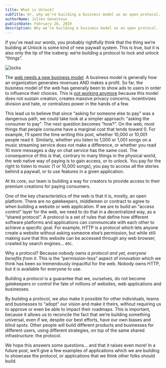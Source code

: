 ```yaml
---
title: What is Unlock?
subTitle: Or, why we’re building a business model as an open protocol.
authorName: Julien Genestoux
publishDate: February 26, 2019
description: Why we’re building a business model as an open protocol.
---
```

If you’ve read our words, you probably rightfully think that the thing we’re building at Unlock is some kind of new 
paywall system. This is true, but it is also only the tip of the iceberg: we’re building a protocol to lock and unlock 
“things”.

![locks](/static/images/blog/whatisunlock.jpg)

The [web needs a new business model](https://medium.com/unlock-protocol/its-time-to-unlock-the-web-b98e9b94add1). A 
business model is generally how an organization generates revenues AND makes a  profit. So far, the business model of 
the web has generally been to show ads to users in order to influence their choices. This is 
[not working anymore](https://medium.com/unlock-protocol/the-end-of-the-ad-supported-web-d4d093fb462f) because this 
model does not sustain creation, creates massive privacy concerns, incentivizes division and hate, or centralizes power 
in the hands of a few.

This lead us to believe that since “asking for someone else to pay” was a dangerous path, we could take look at a 
simpler approach: “asking the consumer to pay”. The next question becomes “how?”. On the web, most things that people 
consume have a marginal cost that tends toward 0. For example, I’ll spent the time writing this post, whether 10,000 or 
10,001 people read it. Similarly, whether you listen to 1,000 or 1,001 songs on a music streaming service does not make 
a difference, or whether you read 10 more messages a day on chat service has the same cost. The consequence of this is 
that, contrary to many things in the physical world, the web native way of paying is to gain access, or to unlock. You 
pay for the right to listen to music (1 or 10,000 songs), you pay to access all the stories behind a paywall, or to use 
features in a given application.

At its core, our team is building a way for creators to provide access to their premium creations for paying consumers.

One of the key characteristics of the web is that it is, mostly, an open platform. There are no gatekeepers, middlemen 
or contract to agree to when building a website or web application. If we are to build an “access control” layer for 
the web, we need to do that in a decentralized way, as a “shared protocol”. A protocol is a set of rules that define 
how different software platforms and applications can communicate with each other to achieve a specific goal. For 
example, HTTP is a protocol which lets anyone create a website without asking someone else’s permission, but while 
still making sure that this website can be accessed through any web browser, crawled by search engines… etc.

Why a protocol? Because _nobody owns a protocol and yet, everyone benefits from it_. This is the “permission-less” 
aspect of innovation which we think has been so tremendously impactful for the web. Nobody owns HTTP, but it is 
available for everyone to use.

Building a protocol is a guarantee that we, ourselves, do not become gatekeepers or control the fate of millions of 
websites, web applications and businesses.

By building a protocol, we also make it possible for other individuals, teams and businesses to “adopt” our vision and 
make it theirs, without requiring us to approve or even be able to impact their roadmaps. This is important, because 
it allows us to reconcile the fact that we’re building something universal, even if we, despite our best efforts, have 
our own biases and blind spots. Other people will build different products and businesses for different users, using 
different strategies, on top of the same shared infrastructure: the protocol.

We hope this answers some questions… and that it raises even more! In a future post, we’ll give a few examples of 
applications which we are building to showcase the protocol, or applications that we think other folks should build.
